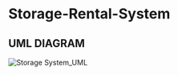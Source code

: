 # Storage-Rental-System
## UML DIAGRAM
![Storage System_UML](https://user-images.githubusercontent.com/101458558/230739848-53259687-273c-4cdb-a329-bf021e9df720.jpg)
